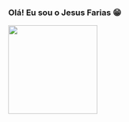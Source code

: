 ### Olá! Eu sou o Jesus Farias 😁

<img height="180em" src="https://github-readme-stats.vercel.app/api?username=fariassjesus&show_icons=true&theme=onedark&include_all_commits=true&count_private=true"/>
